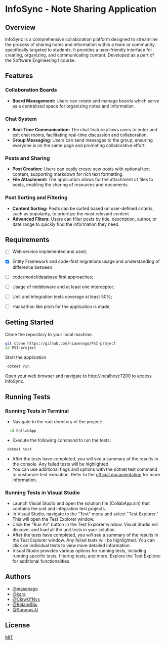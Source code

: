 # InfoSync - Note Sharing Application

## Overview

InfoSync is a comprehensive collaboration platform designed to streamline the process of sharing notes and information within a team or community, specifically targeted to students. It provides a user-friendly interface for creating, organizing, and communicating content. Developed as a part of the Software Engineering I course.

## Features

### Collaboration Boards
- **Board Management:** Users can create and manage boards which serve as a centralized space for organizing notes and information.

### Chat System
- **Real-Time Communication:** The chat feature allows users to enter and exit chat rooms, facilitating real-time discussion and collaboration.
- **Group Messaging:** Users can send messages to the group, ensuring everyone is on the same page and promoting collaborative effort.

### Posts and Sharing
- **Post Creation:** Users can easily create new posts with optional text content, supporting markdown for rich text formatting.
- **File Attachment:** The application allows for the attachment of files to posts, enabling the sharing of resources and documents.

### Post Sorting and Filtering
- **Content Sorting:** Posts can be sorted based on user-defined criteria, such as popularity, to prioritize the most relevant content.
- **Advanced Filters:** Users can filter posts by title, description, author, or date range to quickly find the information they need.

## Requirements
- [ ] Web service implemented and used;
- [x] Entity Framework and code-first migrations usage and understanding of difference between
- [ ] code/model/database first approaches;
- [ ] Usage of middleware and at least one interceptor;
- [ ] Unit and integration tests coverage at least 50%;
- [ ] Hackathon like pitch for the application is made;


## Getting Started 
Clone the repository to your local machine.
```bash
git clone https://github.com/niasenago/PSI-project
cd PSI-project
```
Start the application
```bash
 dotnet run
 ```

 Open your web browser and navigate to http://localhost:7200 to access InfoSync.

## Running Tests 
### Running Tests in Terminal
- Navigate to the root directory of the project:
```bash
  cd CollabApp
 ```
- Execute the following command to run the tests:
```bash
 dotnet test
 ```
- After the tests have completed, you will see a summary of the results in the console. Any failed tests will be highlighted.
- You can use additional flags and options with the dotnet test command to customize test execution. Refer to the [official documentation](https://docs.microsoft.com/en-us/dotnet/core/tools/dotnet-test) for more information.
### Running Tests in Visual Studio
- Launch Visual Studio and open the solution file (CollabApp.sln) that contains the unit and integration test projects.
- In Visual Studio, navigate to the "Test" menu and select "Test Explorer." This will open the Test Explorer window.
- Click the "Run All" button in the Test Explorer window. Visual Studio will discover and load all the unit tests in your solution.
- After the tests have completed, you will see a summary of the results in the Test Explorer window. Any failed tests will be highlighted. You can click on individual tests to view more detailed information.
- Visual Studio provides various options for running tests, including running specific tests, filtering tests, and more. Explore the Test Explorer for additional functionalities.

## Authors

- [@niasenago](https://www.github.com/niasenago)
- [@kara](https://github.com/ErnestasKaralius)
- [@ClawOfNyx](https://github.com/ClawOfNyx)
- [@RolandDiu](https://github.com/RolandDiu)
- [@SarunasJJ](https://github.com/SarunasJJ)

 ## License

[MIT](https://choosealicense.com/licenses/mit/)
